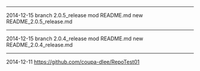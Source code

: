 
-----------------------------------------------------------------------
2014-12-15 branch 2.0.5_release
mod README.md
new README_2.0.5_release.md


-----------------------------------------------------------------------
2014-12-15 branch 2.0.4_release
mod README.md
new README_2.0.4_release.md

-----------------------------------------------------------------------
2014-12-11
https://github.com/coupa-dlee/RepoTest01

